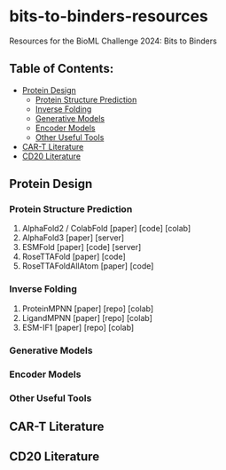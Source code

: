 # bits-to-binders-resources
Resources for the BioML Challenge 2024: Bits to Binders


## Table of Contents:
- [Protein Design](#protein-design)
  - [Protein Structure Prediction](#protein-structure-prediction)
  - [Inverse Folding](#inverse-folding)
  - [Generative Models](#generative-models)
  - [Encoder Models](#encoder-models)
  - [Other Useful Tools](#other-useful-tools)
- [CAR-T Literature](#car-t-literature)
- [CD20 Literature](#cd20-literature)


## Protein Design
### Protein Structure Prediction
1. AlphaFold2 / ColabFold [paper] [code] [colab]
2. AlphaFold3 [paper] [server]
3. ESMFold [paper] [code] [server]
4. RoseTTAFold [paper] [code]
5. RoseTTAFoldAllAtom [paper] [code]

### Inverse Folding
1. ProteinMPNN [paper] [repo] [colab]
2. LigandMPNN [paper] [repo] [colab]
3. ESM-IF1 [paper] [repo] [colab]




### Generative Models


### Encoder Models


### Other Useful Tools


## CAR-T Literature

## CD20 Literature
